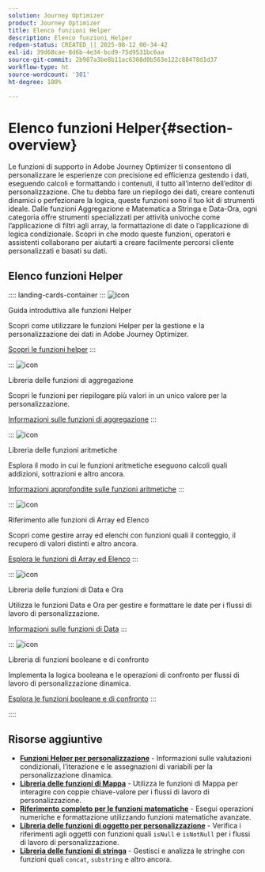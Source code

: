 ```yaml
---
solution: Journey Optimizer
product: Journey Optimizer
title: Elenco funzioni Helper
description: Elenco funzioni Helper
redpen-status: CREATED_||_2025-08-12_00-34-42
exl-id: 39d68cae-8d6b-4e34-bcd9-75d9531bc6aa
source-git-commit: 2b907a3be8b11ac6308d0b563e122c88478d1d37
workflow-type: ht
source-wordcount: '301'
ht-degree: 100%

---
```


# Elenco funzioni Helper{#section-overview}

Le funzioni di supporto in Adobe Journey Optimizer ti consentono di personalizzare le esperienze con precisione ed efficienza gestendo i dati, eseguendo calcoli e formattando i contenuti, il tutto all’interno dell’editor di personalizzazione. Che tu debba fare un riepilogo dei dati, creare contenuti dinamici o perfezionare la logica, queste funzioni sono il tuo kit di strumenti ideale. Dalle funzioni Aggregazione e Matematica a Stringa e Data-Ora, ogni categoria offre strumenti specializzati per attività univoche come l’applicazione di filtri agli array, la formattazione di date o l’applicazione di logica condizionale. Scopri in che modo queste funzioni, operatori e assistenti collaborano per aiutarti a creare facilmente percorsi cliente personalizzati e basati su dati.

## Elenco funzioni Helper

:::: landing-cards-container
:::
![icon](https://cdn.experienceleague.adobe.com/icons/circle-play.svg)

Guida introduttiva alle funzioni Helper

Scopri come utilizzare le funzioni Helper per la gestione e la personalizzazione dei dati in Adobe Journey Optimizer.

[Scopri le funzioni helper](../using/personalization/functions/functions.md)
:::

:::
![icon](https://cdn.experienceleague.adobe.com/icons/list-check.svg?lang=it)

Libreria delle funzioni di aggregazione

Scopri le funzioni per riepilogare più valori in un unico valore per la personalizzazione.

[Informazioni sulle funzioni di aggregazione](../using/personalization/functions/aggregation.md)
:::

:::
![icon](https://cdn.experienceleague.adobe.com/icons/code-branch.svg?lang=it)

Libreria delle funzioni aritmetiche

Esplora il modo in cui le funzioni aritmetiche eseguono calcoli quali addizioni, sottrazioni e altro ancora.

[Informazioni approfondite sulle funzioni aritmetiche](../using/personalization/functions/arithmetic-functions.md)
:::

:::
![icon](https://cdn.experienceleague.adobe.com/icons/code-branch.svg?lang=it)

Riferimento alle funzioni di Array ed Elenco

Scopri come gestire array ed elenchi con funzioni quali il conteggio, il recupero di valori distinti e altro ancora.

[Esplora le funzioni di Array ed Elenco](../using/personalization/functions/arrays-list.md)
:::

:::
![icon](https://cdn.experienceleague.adobe.com/icons/calendar-alt.svg?lang=it)

Libreria delle funzioni di Data e Ora

Utilizza le funzioni Data e Ora per gestire e formattare le date per i flussi di lavoro di personalizzazione.

[Informazioni sulle funzioni di Data](../using/personalization/functions/dates.md)
:::

:::
![icon](https://cdn.experienceleague.adobe.com/icons/code-branch.svg?lang=it)

Libreria di funzioni booleane e di confronto

Implementa la logica booleana e le operazioni di confronto per flussi di lavoro di personalizzazione dinamica.

[Esplora le funzioni booleane e di confronto](../using/personalization/functions/operators.md)
:::

::::


## Risorse aggiuntive

- **[Funzioni Helper per personalizzazione](../using/personalization/functions/helpers.md)** - Informazioni sulle valutazioni condizionali, l’iterazione e le assegnazioni di variabili per la personalizzazione dinamica.
- **[Libreria delle funzioni di Mappa](../using/personalization/functions/maps.md)** - Utilizza le funzioni di Mappa per interagire con coppie chiave-valore per i flussi di lavoro di personalizzazione.
- **[Riferimento completo per le funzioni matematiche](../using/personalization/functions/math.md)** - Esegui operazioni numeriche e formattazione utilizzando funzioni matematiche avanzate.
- **[Libreria delle funzioni di oggetto per personalizzazione](../using/personalization/functions/objects.md)** - Verifica i riferimenti agli oggetti con funzioni quali `isNull` e `isNotNull` per i flussi di lavoro di personalizzazione.
- **[Libreria delle funzioni di stringa](../using/personalization/functions/string.md)** - Gestisci e analizza le stringhe con funzioni quali `concat`, `substring` e altro ancora.
